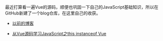 最近打算看一遍Vue的源码，顺便也巩固一下自己的JavaScript基础知识，所以在GitHub新建了一个blog仓库，在这里自己的收获。

 - [以前的博客][1]

 - [从Vue源码学习JavaScript之this instanceof Vue][2]


  [1]: https://enci33.github.io
  [2]: https://github.com/enci33/blog/issues/1
